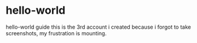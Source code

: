 # hello-world
hello-world guide
this is the 3rd account i created because i forgot to take screenshots, my frustration is mounting.
